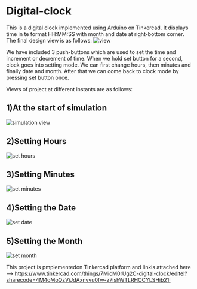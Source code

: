 # Digital-clock
This is a digital clock implemented using Arduino on Tinkercad.
It displays time in te format HH:MM:SS with month and date at right-bottom corner.
The final design view is as follows:
![view](https://user-images.githubusercontent.com/97884235/178207517-24a9ae05-f923-48ff-993d-fbe7e97ee896.png)


We have included 3 push-buttons which are used to set the time and increment or decrement of time. When we hold set button for a second, clock goes into setting mode. We can first change hours, then minutes and finally date and month. After that we can come back to clock mode by pressing set button once.

Views of project at different instants are as follows:
## 1)At the start of simulation
![simulation view](https://user-images.githubusercontent.com/97884235/178207531-6f08eb2a-16d2-4940-876f-288937a24510.png)


## 2)Setting Hours
![set hours](https://user-images.githubusercontent.com/97884235/178207549-57dc6a2d-4a9b-41e8-938e-331a391bf0f5.png)


## 3)Setting Minutes
![set minutes](https://user-images.githubusercontent.com/97884235/178207565-92ac2de7-d389-4bee-8f0c-367d302cdfc3.png)


## 4)Setting the Date
![set date](https://user-images.githubusercontent.com/97884235/178207580-3ba8a774-1d7e-4256-a3e0-883b313b0b70.png)


## 5)Setting the Month
![set month](https://user-images.githubusercontent.com/97884235/178207598-1153b33c-e03a-4d75-8beb-518df1d5fc35.png)

This project is pmplementedon Tinkercad platform and linkis attached here --> https://www.tinkercad.com/things/7MicM0rUg2C-digital-clock/editel?sharecode=4M4oMoQzViJdAxnvvu0fw-z7ishWTLRHCCYLSHib21I

